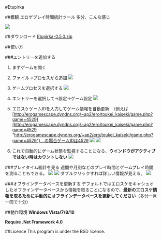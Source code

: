 #Etupirka

##概観
エロゲプレイ時間統計ツール
多分、こんな感じ

![](http://i.imgur.com/upkcS2e.png)

##ダウンロード
[Etupirka-0.5.0.zip](http://etupirka.halcyons.org/download/Etupirka-0.5.0.zip "Etupirka-0.5.0.zip")

##使い方

###エントリーを追加する
1. まずゲームを開く
2. ファイル->プロセスから追加
![](http://i.imgur.com/sSZoDEm.png)

3. ゲームプロセスを選択する
![](http://i.imgur.com/LCg9JbT.png)
4. エントリーを選択して->設定->ゲーム設定
![](http://i.imgur.com/lWmqFa0.png)
5. エロスケゲームIDを入力してゲーム情報を自動更新　（例えば [http://erogamescape.dyndns.org/~ap2/ero/toukei_kaiseki/game.php?game=4529](http://erogamescape.dyndns.org/~ap2/ero/toukei_kaiseki/game.php?game=4529 "http://erogamescape.dyndns.org/~ap2/ero/toukei_kaiseki/game.php?game=4529")　の場合ゲームIDは4529
![](http://i.imgur.com/EgwoVnz.png) ![](http://i.imgur.com/uz8PaPR.png)
6. これで自動的にゲーム状態を監視することになる、**ウインドウがアクティブではない時はカウントしない**
![](http://i.imgur.com/8UQCxx9.png)

###プレイタイム統計を見る
週間や月別などのプレイ時間とゲームプレイ時間を測ることもできる。
![](http://i.imgur.com/XqKcN4n.png) ![](http://i.imgur.com/1A5EK0D.png)
ダブルクリックすれば詳しい情報が見える。
![](http://i.imgur.com/GQlg57S.png)


###オフラインデータベースを更新する
デフォルトではエロスケをキャシュオしたオフラインデータベースから情報を取ることになるので、**最新のエロスケ情報を取るために手動的にオフラインデータベースを更新してください**（多分一月一回で十分）




##動作環境
**Windows Vista/7/8/10**

**Require .Net Framework 4.0**

##Licence
This program is under the BSD license.